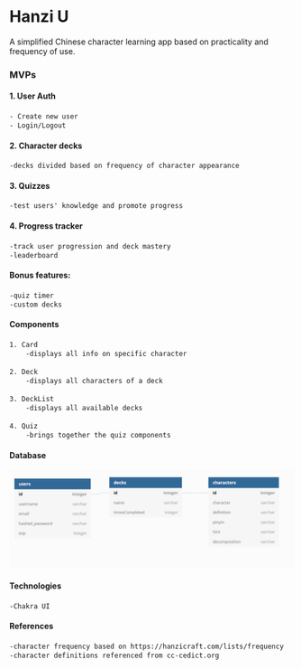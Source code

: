 # Hanzi U

A simplified Chinese character learning app based on practicality and frequency of use.


### MVPs

#### 1. User Auth

    - Create new user
    - Login/Logout

#### 2. Character decks

    -decks divided based on frequency of character appearance

#### 3. Quizzes

    -test users' knowledge and promote progress

#### 4. Progress tracker

    -track user progression and deck mastery
    -leaderboard

#### Bonus features:
    -quiz timer
    -custom decks

#### Components

    1. Card
        -displays all info on specific character

    2. Deck
        -displays all characters of a deck

    3. DeckList
        -displays all available decks
    
    4. Quiz
        -brings together the quiz components
    


#### Database

![database image](./HanziU_database.PNG)

#### Technologies
    -Chakra UI
#### References
    -character frequency based on https://hanzicraft.com/lists/frequency
    -character definitions referenced from cc-cedict.org
